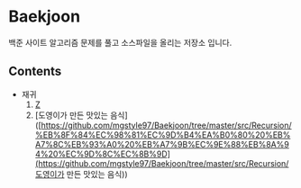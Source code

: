 # Baekjoon
백준 사이트 알고리즘 문제를 풀고 소스파일을 올리는 저장소 입니다.

## Contents

- 재귀
  1. [Z](https://github.com/mgstyle97/Baekjoon/tree/master/src/Recursion/Z)
  2. [도영이가 만든 맛있는 음식]([https://github.com/mgstyle97/Baekjoon/tree/master/src/Recursion/%EB%8F%84%EC%98%81%EC%9D%B4%EA%B0%80%20%EB%A7%8C%EB%93%A0%20%EB%A7%9B%EC%9E%88%EB%8A%94%20%EC%9D%8C%EC%8B%9D](https://github.com/mgstyle97/Baekjoon/tree/master/src/Recursion/도영이가 만든 맛있는 음식))